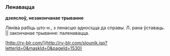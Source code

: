 ### Ленавацца
**дзеяслоў, незакончанае трыванне**

Ляніва рабіць што-н., з ленасцю адносіцца да справы. Л. рана ўставаць. || закончанае трыванне: паленавацца.

<a rel="author">[http://rv-blr.com/](http://rv-blr.com/slounik.jsp?letterId=0&maskId=0&pageId=1530)</a>
